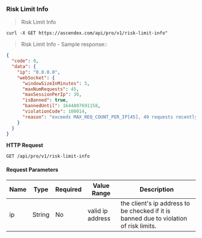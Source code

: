 ### Risk Limit Info

> Risk Limit Info 

```
curl -X GET https://ascendex.com/api/pro/v1/risk-limit-info"
```

> Risk Limit Info - Sample response::

```json
{
  "code": 0,
  "data": {
    "ip": "0.0.0.0",
    "webSocket": {
      "windowSizeInMinutes": 5,
      "maxNumRequests": 45,
      "maxSessionPerIp": 30,
      "isBanned": true,
      "bannedUntil": 1644807691158,
      "violationCode": 100014,
      "reason": "exceeds MAX_REQ_COUNT_PER_IP[45], 49 requests recently"
    }
  }
}
```

**HTTP Request** 

`GET /api/pro/v1/risk-limit-info`

#### Request Parameters

Name        |  Type    | Required | Value Range                                    | Description
----------- | -------- | -------- | -----------------------------------------------|---------------
ip          |  String  |   No     | valid ip address | the client's ip address to be checked if it is banned due to violation of risk limits.


